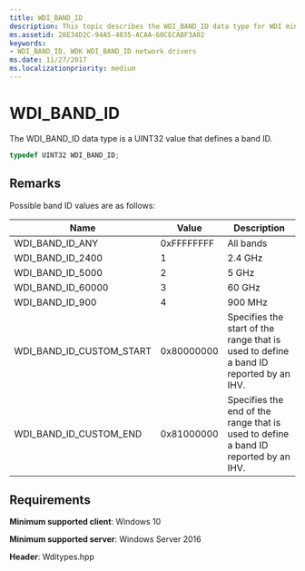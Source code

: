```yaml
---
title: WDI_BAND_ID
description: This topic describes the WDI_BAND_ID data type for WDI miniport drivers.
ms.assetid: 28E34D2C-94A5-4035-ACAA-60CECABF3A02
keywords:
- WDI_BAND_ID, WDK WDI_BAND_ID network drivers
ms.date: 11/27/2017
ms.localizationpriority: medium
---
```


# WDI_BAND_ID

The WDI_BAND_ID data type is a UINT32 value that defines a band ID.

```c++
typedef UINT32 WDI_BAND_ID;
```

## Remarks

Possible band ID values are as follows:

| Name | Value  | Description |
| --- | --- | --- |
| WDI_BAND_ID_ANY | 0xFFFFFFFF | All bands |
| WDI_BAND_ID_2400 | 1 | 2.4 GHz |
| WDI_BAND_ID_5000 | 2 | 5 GHz |
| WDI_BAND_ID_60000 | 3 | 60 GHz |
| WDI_BAND_ID_900 | 4 | 900 MHz |
| WDI_BAND_ID_CUSTOM_START | 0x80000000 |Specifies the start of the range that is used to define a band ID reported by an IHV. |
| WDI_BAND_ID_CUSTOM_END | 0x81000000 | Specifies the end of the range that is used to define a band ID reported by an IHV. |

## Requirements

**Minimum supported client**: Windows 10

**Minimum supported server**: Windows Server 2016

**Header**: Wditypes.hpp


